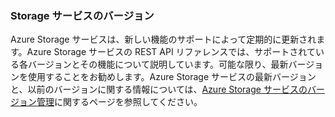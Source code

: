 ### Storage サービスのバージョン

Azure Storage サービスは、新しい機能のサポートによって定期的に更新されます。Azure Storage サービスの REST API リファレンスでは、サポートされている各バージョンとその機能について説明しています。可能な限り、最新バージョンを使用することをお勧めします。Azure Storage サービスの最新バージョンと、以前のバージョンに関する情報については、[Azure Storage サービスのバージョン管理](https://msdn.microsoft.com/library/azure/dd894041.aspx)に関するページを参照してください。

<!---HONumber=Oct15_HO3-->